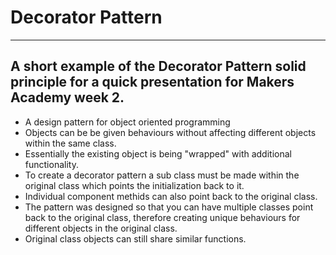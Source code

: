 # Decorator Pattern
-----------------

## A short example of the Decorator Pattern solid principle for a quick presentation for Makers Academy week 2.

- A design pattern for object oriented programming
- Objects can be be given behaviours without affecting different objects within the same class.
- Essentially the existing object is being "wrapped" with additional functionality.
- To create a decorator pattern a sub class must be made within the original class which points the initialization back to it.
- Individual component methids can also point back to the
original class.
- The pattern was designed so that you can have multiple classes point back to the original class, therefore creating unique behaviours for different objects in the original class.
- Original class objects can still share similar functions.
